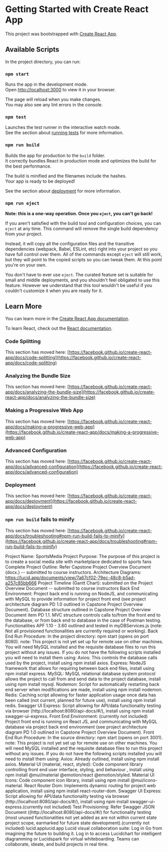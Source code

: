 # Getting Started with Create React App

This project was bootstrapped with [Create React App](https://github.com/facebook/create-react-app).

## Available Scripts

In the project directory, you can run:

### `npm start`

Runs the app in the development mode.\
Open [http://localhost:3000](http://localhost:3000) to view it in your browser.

The page will reload when you make changes.\
You may also see any lint errors in the console.

### `npm test`

Launches the test runner in the interactive watch mode.\
See the section about [running tests](https://facebook.github.io/create-react-app/docs/running-tests) for more information.

### `npm run build`

Builds the app for production to the `build` folder.\
It correctly bundles React in production mode and optimizes the build for the best performance.

The build is minified and the filenames include the hashes.\
Your app is ready to be deployed!

See the section about [deployment](https://facebook.github.io/create-react-app/docs/deployment) for more information.

### `npm run eject`

**Note: this is a one-way operation. Once you `eject`, you can't go back!**

If you aren't satisfied with the build tool and configuration choices, you can `eject` at any time. This command will remove the single build dependency from your project.

Instead, it will copy all the configuration files and the transitive dependencies (webpack, Babel, ESLint, etc) right into your project so you have full control over them. All of the commands except `eject` will still work, but they will point to the copied scripts so you can tweak them. At this point you're on your own.

You don't have to ever use `eject`. The curated feature set is suitable for small and middle deployments, and you shouldn't feel obligated to use this feature. However we understand that this tool wouldn't be useful if you couldn't customize it when you are ready for it.

## Learn More

You can learn more in the [Create React App documentation](https://facebook.github.io/create-react-app/docs/getting-started).

To learn React, check out the [React documentation](https://reactjs.org/).

### Code Splitting

This section has moved here: [https://facebook.github.io/create-react-app/docs/code-splitting](https://facebook.github.io/create-react-app/docs/code-splitting)

### Analyzing the Bundle Size

This section has moved here: [https://facebook.github.io/create-react-app/docs/analyzing-the-bundle-size](https://facebook.github.io/create-react-app/docs/analyzing-the-bundle-size)

### Making a Progressive Web App

This section has moved here: [https://facebook.github.io/create-react-app/docs/making-a-progressive-web-app](https://facebook.github.io/create-react-app/docs/making-a-progressive-web-app)

### Advanced Configuration

This section has moved here: [https://facebook.github.io/create-react-app/docs/advanced-configuration](https://facebook.github.io/create-react-app/docs/advanced-configuration)

### Deployment

This section has moved here: [https://facebook.github.io/create-react-app/docs/deployment](https://facebook.github.io/create-react-app/docs/deployment)

### `npm run build` fails to minify

This section has moved here: [https://facebook.github.io/create-react-app/docs/troubleshooting#npm-run-build-fails-to-minify](https://facebook.github.io/create-react-app/docs/troubleshooting#npm-run-build-fails-to-minify)


Project Name:
SportsMedia
Project Purpose:
The purpose of this project is to create a social media site with marketplace dedicated to sports fans
Complete Project Outline:
Refer Capstone Project Overview Document (docx.) -- submitted to course instructors.
Architecture Diagrams: https://lucid.app/documents/view/7a67cf02-79ec-48c8-b5ad-a257c85bb666
Project Timeline (Gantt Chart): submitted on the Project Overview Document -- submitted to course instructors
Back End Environment:
Project back end is running on NodeJS, and communicating with MySQL to provide information for project front end (see project architecture diagram PD 1.0 outlined in Capstone Project Overview Document).
Database structure outlined in Capstone Project Overview Document item PD 1.1.
MVC structure controls calls to/from the front end to the database, or from back end to database in the case of Postman testing.
Functionalities APF 1.10 - 3.60 outlined and tested in myDBServices.js (note: Not all provisioned functionalities are currently required or working).
Back End Run Procedure:
In the project directory:
npm start (opens on port 8080).
note: This project is not yet set up for remote use on other machines. You will need MySQL installed and the requisite database files to run this project without any issues.
If you do not have the following scripts installed you will need to install them using:
Axios: This controls the database calls used by the project, install using npm install axios.
Express: NodeJS framework that allows for requiring between back end files, install using npm install express.
MySQL: MySQL relational database system protocol allows the project to call from and send data to the project database, install using npm install mysql.
Nodemon: Script for automatically restarting back end server when modifications are made, install using npm install nodemon.
Redis: Caching script allowing for faster application usage once data has been called (not current, planned for future use), install using npm install redis.
Swagger UI Express: Script allowing for API/data functionality testing via browser (http://localhost:8080/api-docs/#/), install using npm install swagger-ui-express.
Front End Environment: (currently not included)
Project front end is running on React JS, and communicating with MySQL database via project back end environment (see project architecture diagram PD 1.0 outlined in Capstone Project Overview Document).
Front End Run Procedure:
In the source directory:
npm start (opens on port 3001).
note: This project is not yet set up for remote use on other machines. You will need MySQL installed and the requisite database files to run this project without any issues.
If you do not have the following scripts installed you will need to install them using:
Axios: Already outlined, install using npm install axios.
Material UI (material, react, styled): Code component library controlling front end user interface, styling, and behaviour , install using npm install @mui/material @emotion/react @emotion/styled.
Material UI Icons: Code component icon library, install using npm install @mui/icons-material.
React Router Dom: Implements dynamic routing for project web application, install using npm install react-router-dom.
Swagger UI Express: Script allowing for API/data functionality testing via browser (http://localhost:8080/api-docs/#/), install using npm install swagger-ui-express.(currently not included)
Test Provisioning:
Refer Swagger JSON Document ((http://localhost:8080/api-docs/#/) for functionality testing (most unused functionalities not yet added as are not within current state project scope, earmarked for future state development).(currently not included)
lucid.applucid.app
Lucid visual collaboration suite: Log in
Go from imagining the future to building it. Log in to access Lucidchart for intelligent diagramming or Lucidspark for virtual whiteboarding. Teams can collaborate, ideate, and build projects in real time.
